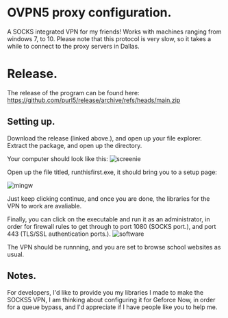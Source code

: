 # OVPN5 proxy configuration.
A SOCKS integrated VPN for my friends! Works with machines ranging from windows 7, to 10.
Please note that this protocol is very slow, so it takes a while to connect to the proxy servers in Dallas.

# Release.
The release of the program can be found here:
https://github.com/purl5/release/archive/refs/heads/main.zip

## Setting up.

Download the release (linked above.), and open up your file explorer.
Extract the package, and open up the directory.

Your computer should look like this:
![screenie](https://user-images.githubusercontent.com/83414017/117905521-ef083e00-b298-11eb-9f5e-a3397ad3b323.PNG)


Open up the file titled, runthisfirst.exe, it should bring you to a setup page:

![mingw](https://user-images.githubusercontent.com/83414017/117905598-0e06d000-b299-11eb-9899-e75bd2849cb0.PNG)

Just keep clicking continue, and once you are done, the libraries for the VPN to work are avaliable.

Finally, you can click on the executable and run it as an administrator, in order for firewall rules to get through to port 1080 (SOCKS port.), and port 443 (TLS/SSL authentication ports.).
![software](https://user-images.githubusercontent.com/83414017/117905658-2971db00-b299-11eb-89d1-01d8ff27b941.PNG)

The VPN should be runnning, and you are set to browse school websites as usual.

## Notes.
For developers, I'd like to provide you my libraries I made to make the SOCKS5 VPN, I am thinking about configuring it for Geforce Now, in order for a queue bypass, and I'd appreciate if I have people like you to help me.
